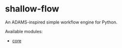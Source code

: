 # shallow-flow
An ADAMS-inspired simple workflow engine for Python.

Available modules:

* [core](core)
